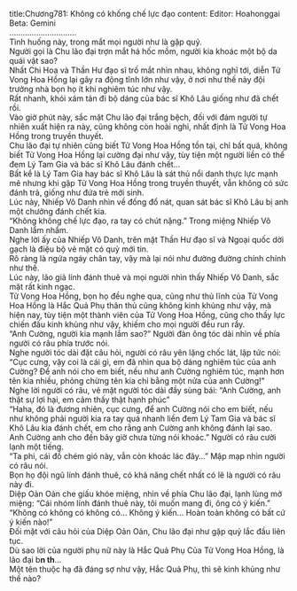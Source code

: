 title:Chương781: Không có khống chế lực đạo
content:
Editor: Hoahonggai<br>Beta: Gemini<br>…………………………<br>Tình huống này, trong mắt mọi người như là gặp quỷ.<br>Người gọi là Chu lão đại trợn mắt há hốc mồm, người kia khoác một bộ da quái vật sao?<br>Nhất Chi Hoa và Thần Hư đạo sĩ trố mắt nhìn nhau, không nghĩ tới, diễn Tử Vong Hoa Hồng lại gây ra động tĩnh lớn như vậy, ở nơi như thế này đội trưởng nhà bọn họ ít khi nghiêm túc như vậy.<br>Rất nhanh, khói xám tản đi bộ dáng của bác sĩ Khô Lâu giống như đã chết rồi.<br>Vào giờ phút này, sắc mặt Chu lão đại trắng bệch, đối với đám người tự nhiên xuất hiện ra này, cũng không còn hoài nghi, nhất định là Tử Vong Hoa Hồng trong truyền thuyết.<br>Chu lão đại tự nhiên cũng biết Tử Vong Hoa Hồng tồn tại, chỉ bất quá, không biết Tử Vong Hoa Hồng lại cường đại như vậy, tùy tiện một người liền có thể đem Lý Tam Gia và bác sĩ Khô Lâu đánh chết…<br>Bất kể là Lý Tam Gia hay bác sĩ Khô Lâu là sát thủ nổi danh thực lực mạnh mẽ nhưng khi gặp Tử Vong Hoa Hồng trong truyền thuyết, vẫn không có sức đánh trả, giống như đứa trẻ mới sinh.<br>Lúc này, Nhiếp Vô Danh nhìn về đống đổ nát, quan sát bác sĩ Khô Lâu bị anh một chưởng đánh chết kia.<br>“Không không chế lực đạo, ra tay có chút nặng.” Trong miệng Nhiếp Vô Danh lẩm nhẩm.<br>Nghe lời ấy của Nhiếp Vô Danh, trên mặt Thần Hư đạo sĩ và Ngoại quốc dời gạch là điệu bộ vẻ mặt có quỷ mới tin.<br>Rõ ràng là ngứa ngáy chân tay, vậy mà lại nói như đường đường chính chính như thế.<br>Lúc này, lão giả lính đánh thuê và mọi người nhìn thấy Nhiếp Vô Danh, sắc mặt rất kinh ngạc.<br>Tử Vong Hoa Hồng, bọn họ đều nghe qua, cũng như thủ lĩnh của Tử Vong Hoa Hồng là Hắc Quả Phụ thân thủ cũng không kinh khủng như vậy, mà hiện nay, tùy tiện một thành viên của Tử Vong Hoa Hồng, cũng cho thấy lực chiến đấu kinh khủng như vậy, khiếm cho mọi người đều run rẩy.<br>“Anh Cường, người kia mạnh lắm sao?” Người đàn ông tóc dài nhìn về phía người có râu phía trước nói.<br>Nghe người tóc dài đặt câu hỏi, người có râu yên lặng chốc lát, lập tức nói: “Cục cưng, vậy coi là cái gì, em đã nhìn qua bộ dáng nghiêm túc của anh Cường? Để anh nói cho em biết, nếu như anh Cường nghiêm túc, mạnh hơn tên kia nhiều, phỏng chừng tên kia chỉ bằng một nửa của anh Cường!”<br>Nghe lời người có râu, vẻ mặt người tóc dài đầy sùng bái: “Anh Cường, anh thật sự lợi hại, em cảm thấy thật hạnh phúc”<br>“Haha, đó là đương nhiên, cục cưng, để anh Cường nói cho em biết, nếu như không phải người kia ra tay quá nhanh liền đem Lý Tam Gia và bác sĩ Khô Lâu kia đánh chết, em cho rằng anh Cường anh không đánh lại sao. Anh Cường anh cho đến bây giờ chưa từng nói khoác.” Người có râu cười lạnh một tiếng.<br>“Ta phi, cái đồ chém gió này, vẫn còn khoác lác đây…” Mập mạp nhìn người có râu nói.<br>Bọn họ đội ngũ lính đánh thuê, có khả năng chết nhất có lẽ là người có râu này đi.<br>Diệp Oản Oản che giấu khóe miệng, nhìn về phía Chu lão đại, lạnh lùng mở miệng: “Cái nhóm lính đánh thuê này, tôi muốn mang đi, ông có ý kiến.”<br>“Không có không có không có… Không ý kiến… Hoàn toàn không có bất cứ ý kiến nào!”<br>Đối mặt với câu hỏi của Diệp Oản Oản, Chu lão đại như gặp quỷ lắc đầu liên tục.<br>Dù sao lời của người phụ nữ này là Hắc Quả Phụ Của Tử Vong Hoa Hồng, là lão đại b**n th**…<br>Một tên thuộc hạ đã đáng sợ như vậy, Hắc Quả Phụ, thì sẽ kinh khủng như thế nào?